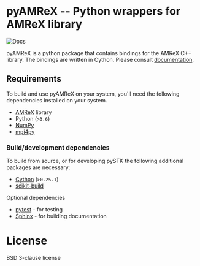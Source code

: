 # pyAMReX -- Python wrappers for AMReX library
![Docs](https://github.com/sayerhs/pyamrex/workflows/Docs/badge.svg)

pyAMReX is a python package that contains bindings for the AMReX C++ library.
The bindings are written in Cython. Please consult
[documentation](https://sayerhs.github.io/pyamrex).

## Requirements

To build and use pyAMReX on your system, you'll need the following dependencies
installed on your system.

- [AMReX](https://github.com/AMReX-Codes/amrex.git) library
- Python (`>3.6`)
- [NumPy](https://numpy.org)
- [mpi4py](https://mpi4py.readthedocs.io)

### Build/development dependencies

To build from source, or for developing pySTK the following additional packages
are necessary:

- [Cython](https://cython.org/) (`>0.25.1`)
- [scikit-build](https://github.com/scikit-build/scikit-build)

Optional dependencies

- [pytest](https://docs.pytest.org/en/latest/index.html) - for testing
- [Sphinx](https://www.sphinx-doc.org/en/master/) - for building documentation

# License

BSD 3-clause license
